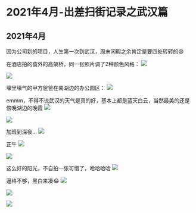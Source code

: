 # 2021年4月-出差扫街记录之武汉篇


## 2021年4月

因为公司新的项目，人生第一次到武汉，周末闲暇之余肯定是要四处转转的😄

在酒店拍的窗外的高架桥，同一张照片调了2种颜色风格：
![](https://upyun.oneone.life/upyun-img/IMG_20210414_082626.jpg)

<!--more-->

![](https://upyun.oneone.life/upyun-img/IMG_20210414_082626%20(1).jpg)

壕里壕气的甲方爸爸在南湖边的办公园区：
![](https://upyun.oneone.life/upyun-img/IMG_20210428_183911_edit_294465159010274.jpg)

emmm，不得不说武汉的天气是真的好，基本上都是蓝天白云，当然最美的还是傍晚湖边的晚霞
![](https://upyun.oneone.life/upyun-img/IMG_20210428_183932%20(1).jpg)

![](https://upyun.oneone.life/upyun-img/IMG_20210428_184129.jpg)


加班到深夜...
![](https://upyun.oneone.life/upyun-img/IMG_20210430_012444.jpg)

正午
![](https://upyun.oneone.life/upyun-img/IMG_20210430_135612.jpg)

![](https://upyun.oneone.life/upyun-img/IMG_20210430_135621.jpg)

这么好的阳光，不自拍一张可惜了，哈哈哈哈
![](https://upyun.oneone.life/upyun-img/IMG_20210430_140005.jpg)

逼格不够，黑白来凑😂
![](https://upyun.oneone.life/upyun-img/IMG_20210430_183639.jpg)

![](https://upyun.oneone.life/upyun-img/IMG_20210430_183650.jpg)

![](https://upyun.oneone.life/upyun-img/IMG_20210430_183658.jpg)



